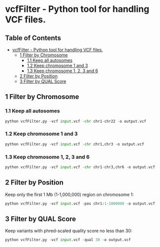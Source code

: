 # vcfFilter - Python tool for handling VCF files.

## Table of Contents

* [vcfFilter \- Python tool for handling VCF files\.](#vcffilter---python-tool-for-handling-vcf-files)
    * [1 Filter by Chromosome](#1-filter-by-chromosome)
      * [1\.1 Keep all autosomes](#11-keep-all-autosomes)
      * [1\.2 Keep chromosome 1 and 3](#12-keep-chromosome-1-and-3)
      * [1\.3 Keep chromosome 1, 2, 3 and 6](#13-keep-chromosome-1-2-3-and-6)
    * [2 Filter by Position](#2-filter-by-position)
    * [3 Filter by QUAL Score](#3-filter-by-qual-score)


## 1 Filter by Chromosome

### 1.1 Keep all autosomes

```python
python vcfFilter.py -vcf input.vcf -chr chr1-chr22 -o output.vcf
```

### 1.2 Keep chromosome 1 and 3

```python
python vcfFilter.py -vcf input.vcf -chr chr1,chr3 -o output.vcf
```

### 1.3 Keep chromosome 1, 2, 3 and 6 

```python
python vcfFilter.py -vcf input.vcf -chr chr1-chr3,chr6 -o output.vcf
```

## 2 Filter by Position

Keep only the first 1 Mb (1-1,000,000) region on chromosome 1:  

```python
python vcfFilter.py -vcf input.vcf -pos chr1:1-1000000 -o output.vcf
```

## 3 Filter by QUAL Score

Keep variants with phred-scaled quality score no less than 30:  

```python
python vcfFilter.py -vcf input.vcf -qual 30 -o output.vcf
```
